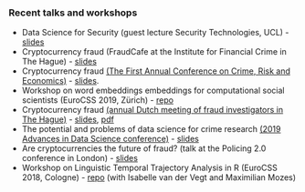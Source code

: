 ### Recent talks and workshops

- Data Science for Security (guest lecture Security Technologies, UCL) - [slides](https://raw.githack.com/ben-aaron188/ben-aaron188.github.io/master/talks/2019/sectech/sectech_guest_lecture_bkleinberg_v2.html#/)
- Cryptocurrency fraud (FraudCafe at the Institute for Financial Crime in The Hague) -  [slides](https://raw.githack.com/ben-aaron188/ben-aaron188.github.io/master/talks/2019/dvdfo_2019/bkleinberg_fraudecafe.html)
- Cryptocurrency fraud [(The First Annual Conference on Crime, Risk and Economics)](https://cear.gsu.edu/event-archives/first-annual-conference-on-crime-risk-and-economics/) -  [slides](https://raw.githack.com/ben-aaron188/ben-aaron188.github.io/master/talks/2019/econ_crime_2019/cryptofraud_bkleinberg.html).
- Workshop on word embeddings embeddings for computational social scientists (EuroCSS 2019, Zürich) - [repo](https://maximilianmozes.github.io/word-embeddings-workshop/)
- Cryptocurrency fraud [(annual Dutch meeting of fraud investigators in The Hague)](https://www.iffc.nl/nl/cryptocurrency-fraude-als-toenemende-uitdaging) -  [slides](https://raw.githack.com/ben-aaron188/ben-aaron188.github.io/master/talks/2019/dvdfo_2019/bkleinberg_crypto.html), [pdf](https://github.com/ben-aaron188/ben-aaron188.github.io/blob/master/talks/2019/dvdfo_2019/bkleinberg_crypto.pdf)
- The potential and problems of data science for crime research [(2019 Advances in Data Science conference)](http://www.ds-advances.org/) - [slides]()
- Are cryptocurrencies the future of fraud? (talk at the Policing 2.0 conference in London) - [slides](https://raw.githack.com/ben-aaron188/ben-aaron188.github.io/master/talks/2019/policing_2_0/crypto_bkleinberg.html#/section)
- Workshop on Linguistic Temporal Trajectory Analysis in R (EuroCSS 2018, Cologne) - [repo](https://bkleinberg.net/ltta_workshop/) (with Isabelle van der Vegt and Maximilian Mozes)

<!--### Media

- Video interviews on our SAGE tex anonymization grant on [YouTube](https://www.youtube.com/watch?v=T9pRRn2DrMY)
- Coverage of our drill music paper in the [New Scientist](https://www.newscientist.com/article/2223723-drill-music-with-positive-lyrics-is-more-popular-than-negative-songs/) and [BBC Newsroom](https://www.bbc.co.uk/sounds/play/w172wygv5wf8qjf), [UCL News](https://www.ucl.ac.uk/news/headlines/2019/nov/positive-drill-music-receives-more-audience-engagement)
- Interview re. large-scale deception detection [Folia Magazine (Dutch)](https://www.folia.nl/wetenschap/126359/dialogen-met-chatbots-kunnen-helpen-in-strijd-tegen-terrorisme)
-	International coverage of comments on AI lie detection for EU border control in [BBC Newshour](https://www.bbc.co.uk/sounds/play/w172w25gdks006r) (from 19 mins 55 secs), [dw.com](https://www.dw.com/de/eu-testet-l%C3%BCgendetektor-an-au%C3%9Fengrenzen/a-46195158), [The Guardian](https://www.theguardian.com/world/2018/nov/02/eu-border-lie-detection-system-criticised-as-pseudoscience), [Süddeutsche Zeitung (Germany)](https://www.sueddeutsche.de/digital/grenze-kuenstliche-intelligenz-software-iborderctrl-1.4196243), [Volkskrant (The Netherlands)](https://www.volkskrant.nl/nieuws-achtergrond/eu-zet-omstreden-ai-leugendetector-in-bij-grenscontrole~b169bb03/), [New Scientist](https://www.newscientist.com/article/mg24032023-400-an-ai-lie-detector-will-interrogate-travellers-at-some-eu-borders/), [UCL News](https://www.ucl.ac.uk/news/headlines2/November-2018/021118-EU-border-pseudoscience), Nov. 2018
- Coverage of our fake news paper: [TNW](https://thenextweb.com/artificial-intelligence/2018/08/22/this-fake-news-detection-algorithm-outperforms-humans/), [here](https://www.tribuneindia.com/news/science-technology/new-system-can-detect-fake-news-better-than-humans/641021.html), [here](https://www.futurity.org/fake-news-detecting-algorithm-1844942/), and [here](https://www.financialexpress.com/industry/technology/in-fight-against-fake-news-technology-outsmarts-humans-at-detecting-misinformation/1288197/), 
-	Comment on automated fake news detection, [Volkskrant](https://www.volkskrant.nl/wetenschap/een-onzindetector-voor-het-web-dat-is-nog-niet-zo-makkelijk~be927d1d/) (The Netherlands), Sept. 2018 (Dutch)
- Radio interview on AI and deception detection with [BNR News Radio](https://www.bnr.nl/player/audio/10083380/10345415) (6 June 2018) (Dutch) (at 1:49:09)
- Podcast on deception detection with [Radio Swammerdam](http://www.radioswammerdam.nl/archive/op-het-slechte-pad-i-leugentje-om-je-eigen-bestwil/), Amsterdam FM, Jan. 2017 (Dutch)
- Interview/comment on the veiling study with [Psychology Today](https://www.psychologytoday.com/blog/brainstorm/201608/what-is-the-face-truth) and covered by the [APA](http://www.apa.org/news/press/releases/2016/06/judge-truthfulness.aspx)
-->